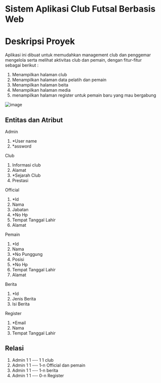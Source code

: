 # Sistem Aplikasi Club Futsal Berbasis Web

# Deskripsi Proyek
Aplikasi ini dibuat untuk memudahkan management club dan penggemar mengelola serta melihat aktivitas club dan pemain, dengan fitur-fitur sebagai berikut :
1. Menampilkan halaman club 
2. Menampilkan halaman data pelatih dan pemain 
3. Menampilkan halaman beita
4. Menampilkan halaman media
5. menampilkan halaman register untuk pemain baru yang mau bergabung

![image](https://user-images.githubusercontent.com/86096057/161379151-0ab12ac4-5f23-429b-a2a5-ed9538435e18.png)



## Entitas dan Atribut
Admin
1. *User name
2. *assword

Club
1. Informasi club
2. Alamat 
3. *Sejarah Club 
4. Prestasi

Official
1. *Id
2. Nama
3. Jabatan
4. *No Hp 
5. Tempat Tanggal Lahir 
6. Alamat

Pemain
1. *Id 
2. Nama
3. *No Punggung
4. Posisi
5. *No Hp
6. Tempat Tanggal Lahir
7. Alamat

Berita
1. *Id
2. Jenis Berita
3. Isi Berita

Register 
1. *Email
2. Nama
3. Tempat Tanggal Lahir

## Relasi
1. Admin 1 1 --- 1 1 club
2. Admin 1 1 --- 1-n Official dan pemain
3. Admin 1 1 --- 1-n berita
4. Admin 1 1 --- 0-n Register

